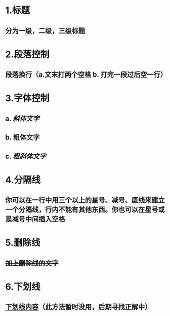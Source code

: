 # 1.标题
## 分为一级，二级，三级标题  

# 2.段落控制
## 段落换行（a.文末打两个空格  b. 打完一段过后空一行）

# 3.字体控制
## a.  *斜体文字*
## b.  **粗体文字**
## c.  ***粗斜体文字***

# 4.分隔线
## 你可以在一行中用三个以上的星号、减号、底线来建立一个分隔线，行内不能有其他东西。你也可以在星号或是减号中间插入空格

# 5.删除线
## ~~加上删除线的文字~~

# 6.下划线
## <u>下划线内容</u>（此方法暂时没用，后期寻找正解中）
